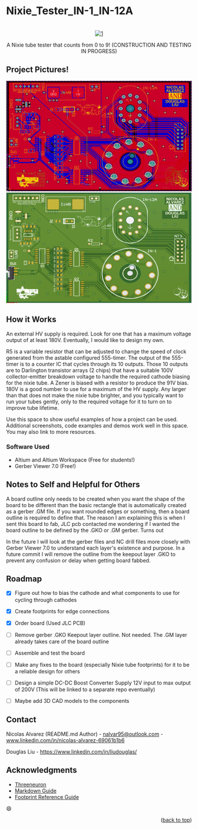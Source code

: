 # Nixie_Tester_IN-1_IN-12A

<!-- PROJECT LOGO -->
<br />
<div align="center">
  <a href="https://github.com/NA-varez/Nixie_Tester_IN-1_IN-12A/">
    <img src="images/1.png" alt="1" width="100" height="100">
  </a>

  <p align="center">
    A Nixie tube tester that counts from 0 to 9! (CONSTRUCTION AND TESTING IN PROGRESS)
    <br />
  </p>
</div>


<!-- ABOUT THE PROJECT -->
## Project Pictures!

<div align="center">
  <a href="https://github.com/NA-varez/Nixie_Tester_IN-1_IN-12A/">
    <img src="images/2.png" alt="2" width="600" height="300">
  </a>
</div>

<div align="center">
  <a href="https://github.com/NA-varez/Nixie_Tester_IN-1_IN-12A/">
    <img src="images/3.png" alt="3" width="600" height="300">
  </a>
</div>


<!-- USAGE EXAMPLES -->
## How it Works
An external HV supply is required. Look for one that has a maximum voltage output of at least 180V. Eventually, I would like to design my own.

R5 is a variable resistor that can be adjusted to change the speed of clock generated from the astable configured 555-timer.
The output of the 555-timer is to a counter IC that cycles through its 10 outputs.
Those 10 outputs are to Darlington transistor arrays (2 chips) that have a suitable 100V collector-emitter breakdown voltage to handle the required cathode biasing for the nixie tube.
A Zener is biased with a resistor to produce the 91V bias.
180V is a good number to use for a maximum of the HV supply. Any larger than that does not make the nixie tube brighter, and you typically want to run your tubes gently, only to the required voltage for it to turn on to improve tube lifetime.

Use this space to show useful examples of how a project can be used. Additional screenshots, code examples and demos work well in this space. You may also link to more resources.

### Software Used

* Altium and Altium Workspace (Free for students!)
* Gerber Viewer 7.0 (Free!)

## Notes to Self and Helpful for Others

A board outline only needs to be created when you want the shape of the board to be different than the basic rectangle that is automatically created as a gerber .GM file.
If you want rounded edges or something, then a board outline is required to define that. The reason I am explaining this is when I sent this board to fab, 
JLC pcb contacted me wondering if I wanted the board outline to be defined by the .GKO or .GM gerber. Turns out 

In the future I will look at the gerber files and NC drill files more closely with Gerber Viewer 7.0 to understand each layer's existence and purpose.
In a future commit I will remove the outline from the keepout layer .GKO to prevent any confusion or delay when getting board fabbed.


<!-- ROADMAP -->
## Roadmap

- [X] Figure out how to bias the cathode and what components to use for cycling through cathodes
- [x] Create footprints for edge connections
- [X] Order board (Used JLC PCB)
- [ ] Remove gerber .GKO Keepout layer outline. Not needed. The .GM layer already takes care of the board outline
- [ ] Assemble and test the board
- [ ] Make any fixes to the board (especially Nixie tube footprints) for it to be a reliable design for others
- [ ] Design a simple DC-DC Boost Converter Supply 12V input to max output of 200V (This will be linked to a separate repo eventually)
- [ ] Maybe add 3D CAD models to the components


<!-- CONTACT -->
## Contact

Nicolas Alvarez (README.md Author) - nalvar95@outlook.com - www.linkedin.com/in/nicolas-alvarez-69061b1b6

Douglas Liu - https://www.linkedin.com/in/liudouglas/


<!-- ACKNOWLEDGMENTS -->
## Acknowledgments

* [Threeneuron](https://threeneurons.wordpress.com/nixie-power-supply/)
* [Markdown Guide](https://www.markdownguide.org/basic-syntax/#reference-style-links)
* [Footprint Reference Guide](https://www.slideshare.net/abishus/smt-notes)

:smile:

<p align="right">(<a href="#readme-top">back to top</a>)</p>

